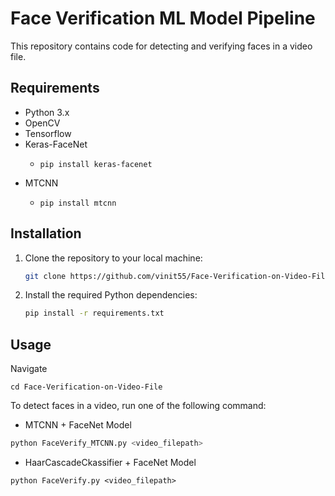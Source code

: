 
# Face Verification ML Model Pipeline

This repository contains code for detecting and verifying faces in a video file. 

## Requirements

- Python 3.x
- OpenCV
- Tensorflow
- Keras-FaceNet
    - ```
      pip install keras-facenet
      ```
- MTCNN
    - ```
      pip install mtcnn
      ```

## Installation

1. Clone the repository to your local machine:

    ```bash
    git clone https://github.com/vinit55/Face-Verification-on-Video-File.git
    ```

2. Install the required Python dependencies:

    ```bash
    pip install -r requirements.txt
    ```

## Usage
Navigate
```
cd Face-Verification-on-Video-File
```

To detect faces in a video, run one of the following command:
- MTCNN + FaceNet Model
```bash
python FaceVerify_MTCNN.py <video_filepath>
```

- HaarCascadeCkassifier + FaceNet Model
```
python FaceVerify.py <video_filepath>
```
